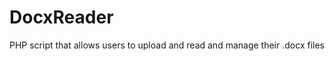 DocxReader
==========

PHP script that allows users to upload and read and manage their .docx files
